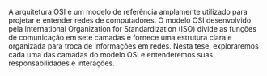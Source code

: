 A arquitetura OSI é um modelo de referência amplamente utilizado para projetar e entender redes de computadores. O modelo OSI desenvolvido pela International Organization for Standardization (ISO) divide as funções de comunicação em sete camadas e fornece uma estrutura clara e organizada para troca de informações em redes. Nesta tese, exploraremos cada uma das camadas do modelo OSI e entenderemos suas responsabilidades e interações.
